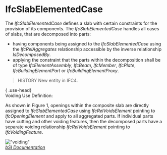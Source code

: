 IfcSlabElementedCase
====================
The _IfcSlabElementedCase_ defines a slab with certain constraints for the
provision of its components. The _IfcSlabElementedCase_ handles all cases of
slabs, that are decomposed into parts:  
  
* having components being assigned to the _IfcSlabElementedCase_ using the _IfcRelAggregates_ relationship accessible by the inverse relationship _IsDecomposedBy_.  
* applying the constraint that the parts within the decomposition shall be of type _IfcElementAssembly_, _IfcBeam_, _IfcMember_, _IfcPlate_, _IfcBuildingElementPart_ or _IfcBuildingElementProxy_.  
  
> HISTORY  New entity in IFC4.  
  
{ .use-head}  
Voiding Use Definition:  
  
As shown in Figure 1, openings within the composite slab are directly assigned
to _IfcSlabElementedCase_ using _IfcRelVoidsElement_ pointing to
_IfcOpeningElement_ and apply to all aggregated parts. If individual parts
have cutting and other voiding features, then the decomposed parts have a
separate voiding relationship _IfcRelVoidsElement_ pointing to
_IfcVoidingFeature_.  
  
!["voiding"](../figures/ifcslabelementedcase_fig01.png "Figure 1 -- Slab
elemented voiding")  
[ _bSI
Documentation_](https://standards.buildingsmart.org/IFC/DEV/IFC4_2/FINAL/HTML/schema/ifcsharedbldgelements/lexical/ifcslabelementedcase.htm)


